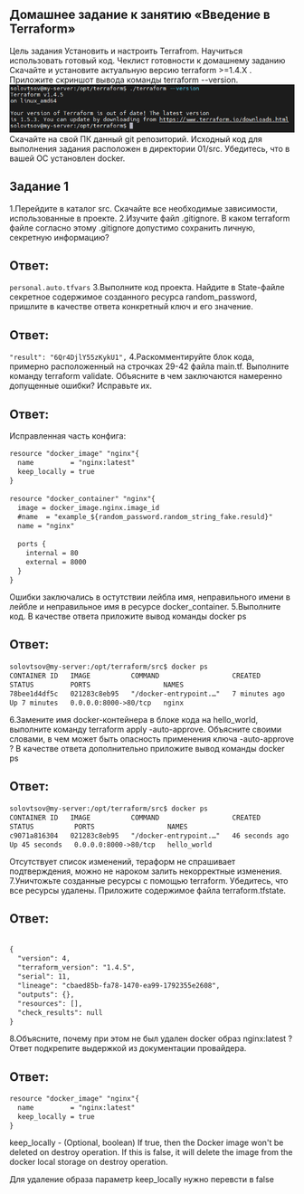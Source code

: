 ## Домашнее задание к занятию «Введение в Terraform»
Цель задания
Установить и настроить Terrafrom.
Научиться использовать готовый код.
Чеклист готовности к домашнему заданию
Скачайте и установите актуальную версию terraform >=1.4.X . Приложите скриншот вывода команды terraform --version.
![](terraform.png)
Скачайте на свой ПК данный git репозиторий. Исходный код для выполнения задания расположен в директории 01/src.
Убедитесь, что в вашей ОС установлен docker.

## Задание 1
1.Перейдите в каталог src. Скачайте все необходимые зависимости, использованные в проекте.
2.Изучите файл .gitignore. В каком terraform файле согласно этому .gitignore допустимо сохранить личную, секретную информацию?
## Ответ:
`personal.auto.tfvars`
3.Выполните код проекта. Найдите в State-файле секретное содержимое созданного ресурса random_password, пришлите в качестве ответа конкретный ключ и его значение.
## Ответ:
`"result": "6Qr4DjlY55zKykU1",`
4.Раскомментируйте блок кода, примерно расположенный на строчках 29-42 файла main.tf. Выполните команду terraform validate. Объясните в чем заключаются намеренно допущенные ошибки? Исправьте их.
## Ответ:
Исправленная часть конфига:
```
resource "docker_image" "nginx"{
  name         = "nginx:latest"
  keep_locally = true
}

resource "docker_container" "nginx"{
  image = docker_image.nginx.image_id
  #name  = "example_${random_password.random_string_fake.resuld}"
  name = "nginx"

  ports {
    internal = 80
    external = 8000
  }
}
```
Ошибки заключались в остутствии лейбла имя, неправильного имени в лейбле и неправильное имя в ресурсе docker_container.
5.Выполните код. В качестве ответа приложите вывод команды docker ps
## Ответ:
```
solovtsov@my-server:/opt/terraform/src$ docker ps
CONTAINER ID   IMAGE          COMMAND                  CREATED         STATUS         PORTS                  NAMES
78bee1d4df5c   021283c8eb95   "/docker-entrypoint.…"   7 minutes ago   Up 7 minutes   0.0.0.0:8000->80/tcp   nginx
```
6.Замените имя docker-контейнера в блоке кода на hello_world, выполните команду terraform apply -auto-approve. Объясните своими словами, в чем может быть опасность применения ключа -auto-approve ? В качестве ответа дополнительно приложите вывод команды docker ps
## Ответ:
```
solovtsov@my-server:/opt/terraform/src$ docker ps
CONTAINER ID   IMAGE          COMMAND                  CREATED          STATUS          PORTS                  NAMES
c9071a816304   021283c8eb95   "/docker-entrypoint.…"   46 seconds ago   Up 45 seconds   0.0.0.0:8000->80/tcp   hello_world
```
Отсутствует список изменений, тераформ не спрашивает подтверждения, можно не нароком залить некорректные изменения.
7.Уничтожьте созданные ресурсы с помощью terraform. Убедитесь, что все ресурсы удалены. Приложите содержимое файла terraform.tfstate.
## Ответ:
```

{
  "version": 4,
  "terraform_version": "1.4.5",
  "serial": 11,
  "lineage": "cbaed85b-fa78-1470-ea99-1792355e2608",
  "outputs": {},
  "resources": [],
  "check_results": null
}
```
8.Объясните, почему при этом не был удален docker образ nginx:latest ? Ответ подкрепите выдержкой из документации провайдера.
## Ответ:
```
resource "docker_image" "nginx"{
  name         = "nginx:latest"
  keep_locally = true
}
```
keep_locally - (Optional, boolean) If true, then the Docker image won't be deleted on destroy operation.
If this is false, it will delete the image from the docker local storage on destroy operation.

Для удаление образа параметр keep_locally нужно перевсти в false
